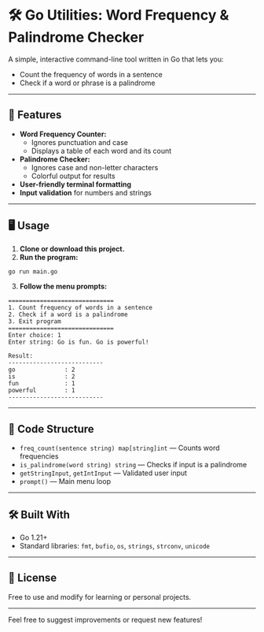 # 🛠️ Go Utilities: Word Frequency & Palindrome Checker

A simple, interactive command-line tool written in Go that lets you:

- Count the frequency of words in a sentence
- Check if a word or phrase is a palindrome

---

## 🚀 Features

- **Word Frequency Counter:**
  - Ignores punctuation and case
  - Displays a table of each word and its count
- **Palindrome Checker:**
  - Ignores case and non-letter characters
  - Colorful output for results
- **User-friendly terminal formatting**
- **Input validation** for numbers and strings

---

## 🖥️ Usage

1. **Clone or download this project.**
2. **Run the program:**

```sh
go run main.go
```

3. **Follow the menu prompts:**

```
==============================
1. Count frequency of words in a sentence
2. Check if a word is a palindrome
3. Exit program
==============================
Enter choice: 1
Enter string: Go is fun. Go is powerful!

Result:
---------------------------
go              : 2
is              : 2
fun             : 1
powerful        : 1
---------------------------
```

---

## 🧩 Code Structure

- `freq_count(sentence string) map[string]int` — Counts word frequencies
- `is_palindrome(word string) string` — Checks if input is a palindrome
- `getStringInput`, `getIntInput` — Validated user input
- `prompt()` — Main menu loop

---

## 🛠 Built With

- Go 1.21+
- Standard libraries: `fmt`, `bufio`, `os`, `strings`, `strconv`, `unicode`

---

## 📄 License

Free to use and modify for learning or personal projects.

---

Feel free to suggest improvements or request new features!
